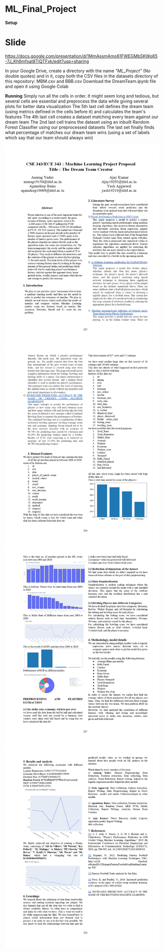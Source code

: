# ML_Final_Project
**Setup**

# Slide
https://docs.google.com/presentation/d/1MmAssmAmo61FWEGMbSKWo65-7J_Kh6mfxat8TiQTFxk/edit?usp=sharing

In your Google Drive, create a directory with the name _"ML_Project"_ (No double quotes) and in it, copy both the CSV files in the datasets directory of this repository: MBM.csv and BBB.csv
Download the DreamTeam.ipynb file and open it using Google Colab

**Running**
Simply run all the cells in order. It might seem long and tedious, but several cells are essential and preprocess the data while giving several plots for better data visualization
The 5th last cell defines the dream team (using metrics defined in the cells before it) and calculates the team's features
The 4th last cell creates a dataset matching every team against our dream team
The 2nd last cell trains the dataset using an inbuilt Random Forest Classifier using our preprocessed datasets
The last set finally finds what percentage of matches our dream team wins (using a set of labels which say that our team should always win)


![](img/1.jpg)
![](img/2.jpg)
![](img/3.jpg)
![](img/4.jpg)
